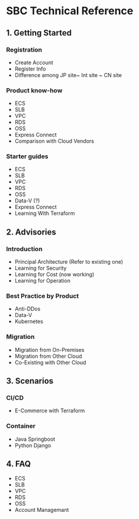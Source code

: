 # SBC Technical Reference

## 1. Getting Started
### Registration
* Create Account
* Register Info
* Difference among JP site~ Int site ~ CN site

### Product know-how
* ECS
* SLB
* VPC
* RDS
* OSS
* Express Connect 
* Comparison with Cloud Vendors

### Starter guides
* ECS
* SLB
* VPC
* RDS
* OSS
* Data-V (?)
* Express Connect 
* Learning With Terraform

## 2. Advisories
###  Introduction
* Principal Architecture (Refer to existing one)
* Learning for Security
* Learning for Cost (now working)
* Learning for Operation

### Best Practice by Product
* Anti-DDos 
* Data-V
* Kubernetes 

###  Migration
* Migration from On-Premises
* Migration from Other Cloud
* Co-Existing with Other Cloud

## 3. Scenarios 
###  CI/CD
* E-Commerce with Terraform
###  Container
* Java Springboot
* Python Django


## 4. FAQ
* ECS
* SLB
* VPC
* RDS
* OSS
* Account Managemant




